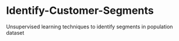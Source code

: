 # Identify-Customer-Segments
Unsupervised learning techniques to identify segments in population dataset
